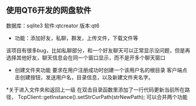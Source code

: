 ## 使用QT6开发的网盘软件
数据库：sqlite3
软件:qtcreator
版本:qt6
* 功能：添加好友，私聊，群发，上传文件，下载文件等

该项目有很多bug，比如私聊部分，和一个好友聊天可以正常显示没问题，但是再选择其他好友，聊天信息会在同一个窗口显示，而不是开多个聊天窗口

* 创建文件夹功能
要求在用户注册成功时创建一个该用户名的根目录
客户端点击创建按钮，发送用户名，目录信息，以及新建文件夹名字。 

*关于进入文件夹和返回上一级
     在双击目录函数里添加了一行代码更新当前所在路径， 
    TcpClient::getInstance().setStrCurPath(strNewPath);
    可以合并两个功能
